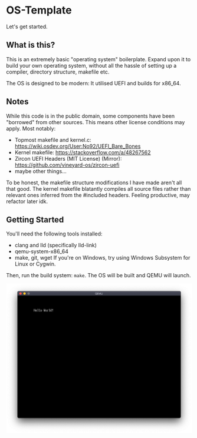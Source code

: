 # OS-Template
Let's get started.

## What is this?
This is an extremely basic "operating system" boilerplate. Expand upon it to build your own operating system, without all the hassle of setting up a compiler, directory structure, makefile etc.

The OS is designed to be modern: It utilised UEFI and builds for x86_64.

## Notes
While this code is in the public domain, some components have been "borrowed" from other sources. This means other license conditions may apply. Most notably: 
 - Topmost makefile and kernel.c: https://wiki.osdev.org/User:No92/UEFI_Bare_Bones
 - Kernel makefile: https://stackoverflow.com/a/48267562
 - Zircon UEFI Headers (MIT License) (Mirror): https://github.com/vineyard-os/zircon-uefi
 - maybe other things...

To be honest, the makefile structure modifications I have made aren't all that good. The kernel makefile blatantly compiles all source files rather than relevant ones inferred from the #included headers. Feeling productive, may refactor later idk.

## Getting Started
You'll need the following tools installed:
- clang and lld (specifically lld-link)
- qemu-system-x86_64
- make, git, wget
If you're on Windows, try using Windows Subsystem for Linux or Cygwin.

Then, run the build system: ```make```. The OS will be built and QEMU will launch.

![Image of Hello World running in QEMU](Bits/Hello.png?raw=true "Hello World running in QEMU")
